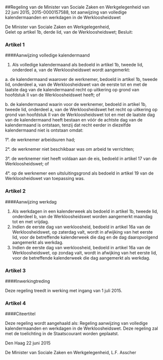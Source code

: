 <meta http-equiv='Content-Type' content='text/html; charset=utf-8' />

##Regeling van de Minister van Sociale Zaken en Werkgelegenheid van 22 juni 2015, 2015-0000157588, tot aanwijzing van volledige kalendermaanden en werkdagen in de Werkloosheidswet

De Minister van Sociale Zaken en Werkgelegenheid,  
Gelet op artikel 1b, derde lid, van de Werkloosheidswet;
Besluit:    

### Artikel  1  

####Aanwijzing volledige kalendermaand

1.  Als volledige kalendermaand als bedoeld in artikel 1b, tweede lid, onderdeel a, van de Werkloosheidswet wordt aangemerkt: 

a. de kalendermaand waarover de werknemer, bedoeld in artikel 1b, tweede lid, onderdeel a, van de Werkloosheidswet van de eerste tot en met de laatste dag van de kalendermaand recht op uitkering op grond van hoofdstuk II van de Werkloosheidswet heeft; of  

b. de kalendermaand waarin voor de werknemer, bedoeld in artikel 1b, tweede lid, onderdeel a, van de Werkloosheidswet het recht op uitkering op grond van hoofdstuk II van de Werkloosheidswet tot en met de laatste dag van de kalendermaand heeft bestaan en vóór de achtste dag van de kalendermaand is ontstaan, tenzij dat recht eerder in diezelfde kalendermaand niet is ontstaan omdat: 

1°. de werknemer arbeidsuren had;  

2°. de werknemer niet beschikbaar was om arbeid te verrichten;  

3°. de werknemer niet heeft voldaan aan de eis, bedoeld in artikel 17 van de Werkloosheidswet; of  

4°. op de werknemer een uitsluitingsgrond als bedoeld in artikel 19 van de Werkloosheidswet van toepassing was.      

### Artikel  2  

####Aanwijzing werkdag

1.  Als werkdagen in een kalenderweek als bedoeld in artikel 1b, tweede lid, onderdeel b, van de Werkloosheidswet worden aangemerkt maandag tot en met vrijdag.   
2.  Indien de eerste dag van werkloosheid, bedoeld in artikel 16a van de Werkloosheidswet, op zaterdag valt, wordt in afwijking van het eerste lid, voor de betreffende kalenderweek die dag en de dag daaropvolgend aangemerkt als werkdag.   
3.  Indien de eerste dag van werkloosheid, bedoeld in artikel 16a van de Werkloosheidswet, op zondag valt, wordt in afwijking van het eerste lid, voor de betreffende kalenderweek die dag aangemerkt als werkdag.  

### Artikel  3  

####Inwerkingtreding

Deze regeling treedt in werking met ingang van 1 juli 2015. 

### Artikel  4  

####Citeertitel

Deze regeling wordt aangehaald als: Regeling aanwijzing van volledige kalendermaanden en werkdagen in de Werkloosheidswet. 
Deze regeling zal met de toelichting in de Staatscourant worden geplaatst.   

Den Haag 
22 juni 2015   

De 
Minister van Sociale Zaken en Werkgelegenheid, 
L.F. Asscher     
